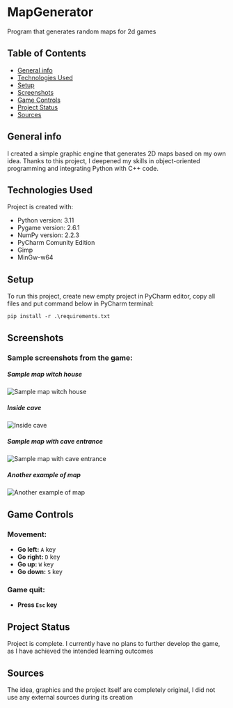 # MapGenerator
Program that generates random maps for 2d games

## Table of Contents
* [General info](#general-info)
* [Technologies Used](#technologies-used)
* [Setup](#setup)
* [Screenshots](#screenschots)
* [Game Controls](#game-controls)
* [Project Status](#project-status)
* [Sources](#sources)

## General info
I created a simple graphic engine that generates 2D maps based on my own idea. Thanks to this project, I deepened my skills in object-oriented programming and integrating Python with C++ code.

## Technologies Used
Project is created with:
* Python version: 3.11
* Pygame version: 2.6.1
* NumPy version: 2.2.3
* PyCharm Comunity Edition
* Gimp
* MinGw-w64

## Setup
To run this project, create new empty project in PyCharm editor, copy all files and put command below in PyCharm terminal:
```
pip install -r .\requirements.txt
```

## Screenshots
### Sample screenshots from the game:
##### Sample map witch house
![Sample map witch house](./MapGeneratorImages/MapGenerator_1.jpg)
##### Inside cave
![Inside cave](./MapGeneratorImages/MapGenerator_2.jpg)
##### Sample map with cave entrance
![Sample map with cave entrance](./MapGeneratorImages/MapGenerator_3.jpg)
##### Another example of map
![Another example of map](./MapGeneratorImages/MapGenerator_4.jpg)

## Game Controls

### Movement:
- **Go left:** `A` key 
- **Go right:** `D` key
- **Go up:** `W` key
- **Go down:** `S` key

### Game quit:
- **Press `Esc` key**  

## Project Status
Project is complete. I currently have no plans to further develop the game, as I have achieved the intended learning outcomes

## Sources
The idea, graphics and the project itself are completely original, I did not use any external sources during its creation
